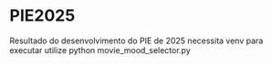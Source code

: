 # PIE2025
Resultado do desenvolvimento do PIE de 2025
necessita venv
para executar utilize python movie_mood_selector.py
